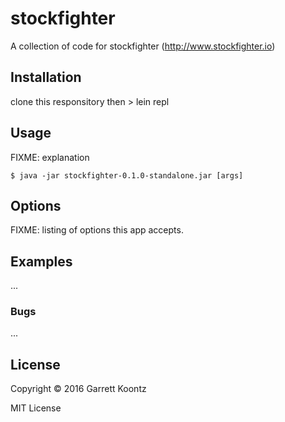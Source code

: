 # stockfighter

A collection of code for stockfighter (http://www.stockfighter.io)

## Installation

clone this responsitory then > lein repl

## Usage

FIXME: explanation

    $ java -jar stockfighter-0.1.0-standalone.jar [args]

## Options

FIXME: listing of options this app accepts.

## Examples

...

### Bugs

...

## License

Copyright © 2016 Garrett Koontz

MIT License


